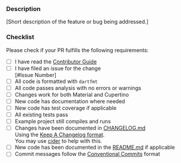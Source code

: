 ### Description

[Short description of the feature or bug being addressed.]

### Checklist

Please check if your PR fulfills the following requirements:

- [ ] I have read the [Contributor Guide](CONTRIBUTING.md)
- [ ] I have filed an issue for the change  
       [#Issue Number]
- [ ] All code is formatted with `dartfmt`
- [ ] All code passes analysis with no errors or warnings
- [ ] Changes work for both Material and Cupertino
- [ ] New code has documentation where needed
- [ ] New code has test coverage if applicable
- [ ] All existing tests pass
- [ ] Example project still compiles and runs
- [ ] Changes have been documented in [CHANGELOG.md](CHANGELOG.md)  
       Using the [Keep A Changelog format](https://keepachangelog.com/en/1.0.0/).  
       You may use [cider](https://pub.dev/packages/cider) to help with this.
- [ ] New code has been documented in the [README.md](README.md) if applicable
- [ ] Commit messages follow the [Conventional Commits](https://www.conventionalcommits.org/en/v1.0.0/) format
